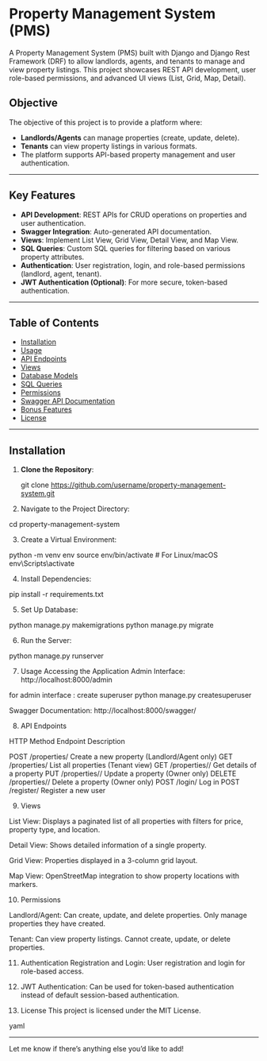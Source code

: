 # Property Management System (PMS)

A Property Management System (PMS) built with Django and Django Rest Framework (DRF) to allow landlords, agents, and tenants to manage and view property listings. This project showcases REST API development, user role-based permissions, and advanced UI views (List, Grid, Map, Detail).

## Objective

The objective of this project is to provide a platform where:
- **Landlords/Agents** can manage properties (create, update, delete).
- **Tenants** can view property listings in various formats.
- The platform supports API-based property management and user authentication.

---

## Key Features

- **API Development**: REST APIs for CRUD operations on properties and user authentication.
- **Swagger Integration**: Auto-generated API documentation.
- **Views**: Implement List View, Grid View, Detail View, and Map View.
- **SQL Queries**: Custom SQL queries for filtering based on various property attributes.
- **Authentication**: User registration, login, and role-based permissions (landlord, agent, tenant).
- **JWT Authentication (Optional)**: For more secure, token-based authentication.

---

## Table of Contents

- [Installation](#installation)
- [Usage](#usage)
- [API Endpoints](#api-endpoints)
- [Views](#views)
- [Database Models](#database-models)
- [SQL Queries](#sql-queries)
- [Permissions](#permissions)
- [Swagger API Documentation](#swagger-api-documentation)
- [Bonus Features](#bonus-features)
- [License](#license)

---

## Installation

1. **Clone the Repository**:
   
   git clone https://github.com/username/property-management-system.git

2. Navigate to the Project Directory:


cd property-management-system

3. Create a Virtual Environment:


python -m venv env
source env/bin/activate   # For Linux/macOS
env\Scripts\activate   

4. Install Dependencies:


pip install -r requirements.txt

5. Set Up Database:


python manage.py makemigrations
python manage.py migrate

6. Run the Server:


python manage.py runserver

7. Usage
Accessing the Application
Admin Interface: http://localhost:8000/admin 

for admin interface :
create superuser
python manage.py createsuperuser


Swagger Documentation: http://localhost:8000/swagger/

8. API Endpoints

HTTP         Method	Endpoint	            Description

POST	   /properties/	            Create a new property (Landlord/Agent only)
GET	       /properties/	List         all properties (Tenant view)
GET	       /properties/<id>/	    Get details of a property
PUT     	/properties/<id>/	   Update a property (Owner only)
DELETE	  /properties/<id>/	      Delete a property (Owner only)
POST       /login/	                 Log in
POST	  /register/	            Register a new user

9. Views

List View: Displays a paginated list of all properties with filters for price, property type, and location.

Detail View: Shows detailed information of a single property.

Grid View: Properties displayed in a 3-column grid layout.

Map View: OpenStreetMap integration to show property locations with markers.

10. Permissions

Landlord/Agent:
Can create, update, and delete properties.
Only manage properties they have created.

Tenant:
Can view property listings.
Cannot create, update, or delete properties.


11. Authentication
Registration and Login: User registration and login for role-based access.


12. JWT Authentication: Can be used for token-based authentication instead of default session-based authentication.

13. License
This project is licensed under the MIT License.

yaml

--- 

Let me know if there’s anything else you’d like to add!
